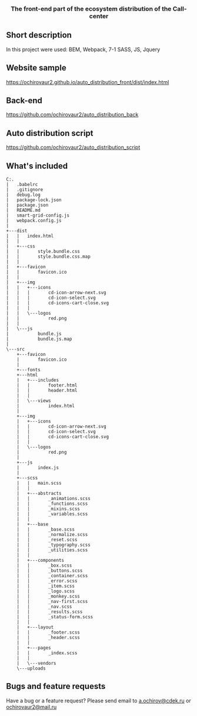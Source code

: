 
<h3 align="center">The front-end part of the ecosystem distribution of the Call-center </h3>

## Short description

In this project were used: BEM, Webpack, 7-1 SASS, JS, Jquery

## Website sample

https://ochirovaur2.github.io/auto_distribution_front/dist/index.html

## Back-end
https://github.com/ochirovaur2/auto_distribution_back

## Auto distribution script
https://github.com/ochirovaur2/auto_distribution_script

## What's included

```text
C:.
|   .babelrc
|   .gitignore
|   debug.log
|   package-lock.json
|   package.json
|   README.md
|   smart-grid-config.js
|   webpack.config.js
|
+---dist
|   |   index.html
|   |
|   +---css
|   |       style.bundle.css
|   |       style.bundle.css.map
|   |
|   +---favicon
|   |       favicon.ico
|   |
|   +---img
|   |   +---icons
|   |   |       cd-icon-arrow-next.svg
|   |   |       cd-icon-select.svg
|   |   |       cd-icons-cart-close.svg
|   |   |
|   |   \---logos
|   |           red.png
|   |
|   \---js
|           bundle.js
|           bundle.js.map
|
\---src
    +---favicon
    |       favicon.ico
    |
    +---fonts
    +---html
    |   +---includes
    |   |       footer.html
    |   |       header.html
    |   |
    |   \---views
    |           index.html
    |
    +---img
    |   +---icons
    |   |       cd-icon-arrow-next.svg
    |   |       cd-icon-select.svg
    |   |       cd-icons-cart-close.svg
    |   |
    |   \---logos
    |           red.png
    |
    +---js
    |       index.js
    |
    +---scss
    |   |   main.scss
    |   |
    |   +---abstracts
    |   |       _animations.scss
    |   |       _functions.scss
    |   |       _mixins.scss
    |   |       _variables.scss
    |   |
    |   +---base
    |   |       _base.scss
    |   |       _normalize.scss
    |   |       _reset.scss
    |   |       _typography.scss
    |   |       _utilities.scss
    |   |
    |   +---components
    |   |       _box.scss
    |   |       _buttons.scss
    |   |       _container.scss
    |   |       _error.scss
    |   |       _item.scss
    |   |       _logo.scss
    |   |       _monkey.scss
    |   |       _nav-first.scss
    |   |       _nav.scss
    |   |       _results.scss
    |   |       _status-form.scss
    |   |
    |   +---layout
    |   |       _footer.scss
    |   |       _header.scss
    |   |
    |   +---pages
    |   |       _index.scss
    |   |
    |   \---vendors
    \---uploads

```

## Bugs and feature requests

Have a bug or a feature request? Please send email to a.ochirov@cdek.ru or ochirovaur2@mail.ru
